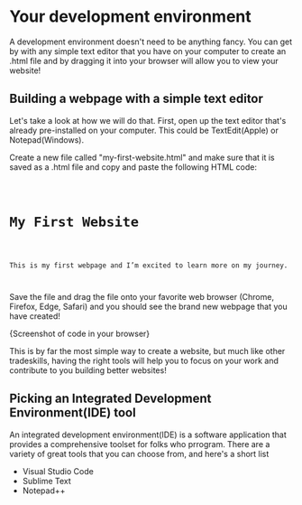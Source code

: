 # Your development environment

A development environment doesn't need to be anything fancy. You can get by with any simple text editor that you have on your computer to create an .html file and by dragging it into your browser will allow you to view your website!

## Building a webpage with a simple text editor

Let's take a look at how we will do that. First, open up the text editor that's already pre-installed on your computer. This could be TextEdit(Apple) or Notepad(Windows).

Create a new file called "my-first-website.html" and make sure that it is saved as a .html file and copy and paste the following HTML code:

<code type="HTML">
    <h1>My First Website</h1>
    <p>This is my first webpage and I’m excited to learn more on my journey.</p>
</code>

Save the file and drag the file onto your favorite web browser (Chrome, Firefox, Edge, Safari) and you should see the brand new webpage that you have created!

{Screenshot of code in your browser}

This is by far the most simple way to create a website, but much like other tradeskills, having the right tools will help you to focus on your work and contribute to you building better websites!

## Picking an Integrated Development Environment(IDE) tool

An integrated development environment(IDE) is a software application that provides a comprehensive toolset for folks who prrogram. There are a variety of great tools that you can choose from, and here's a short list

- Visual Studio Code
- Sublime Text
- Notepad++
